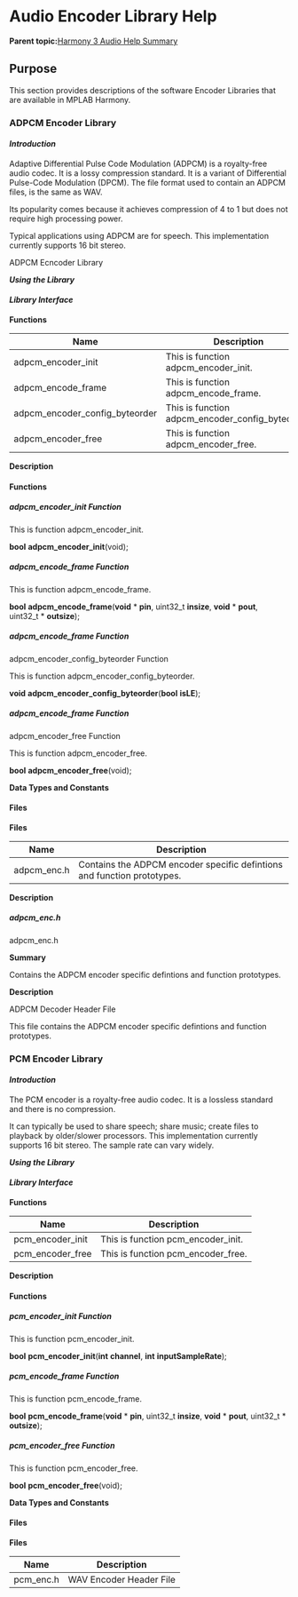 # Audio Encoder Library Help

**Parent topic:**[Harmony 3 Audio Help Summary](GUID-546D2D8B-EC03-4BF5-B23F-D618F41955FB.md)

## Purpose

This section provides descriptions of the software Encoder Libraries that are available in MPLAB Harmony.

### ADPCM Encoder Library

#### *Introduction*

Adaptive Differential Pulse Code Modulation \(ADPCM\) is a royalty-free audio codec. It is a lossy compression standard. It is a variant of Differential Pulse-Code Modulation \(DPCM\). The file format used to contain an ADPCM files, is the same as WAV.

Its popularity comes because it achieves compression of 4 to 1 but does not require high processing power.

Typical applications using ADPCM are for speech. This implementation currently supports 16 bit stereo.

ADPCM Ecncoder Library

***Using the Library***

#### *Library Interface*

**Functions**

|**Name**|**Description**|
|--------|---------------|
|adpcm\_encoder\_init|This is function adpcm\_encoder\_init.|
|adpcm\_encode\_frame|This is function adpcm\_encode\_frame.|
|adpcm\_encoder\_config\_byteorder|This is function adpcm\_encoder\_config\_byteorder.|
|adpcm\_encoder\_free|This is function adpcm\_encoder\_free.|

**Description**

#### Functions

##### adpcm\_encoder\_init Function

This is function adpcm\_encoder\_init.

**bool** **adpcm\_encoder\_init**\(void\);

##### adpcm\_encode\_frame Function

This is function adpcm\_encode\_frame.

**bool** **adpcm\_encode\_frame**\(**void** \* **pin**, uint32\_t **insize**, **void** \* **pout**, uint32\_t \* **outsize**\);

##### adpcm\_encode\_frame Function

adpcm\_encoder\_config\_byteorder Function

This is function adpcm\_encoder\_config\_byteorder.

**void** **adpcm\_encoder\_config\_byteorder**\(**bool** **isLE**\);

##### adpcm\_encode\_frame Function

adpcm\_encoder\_free Function

This is function adpcm\_encoder\_free.

**bool** **adpcm\_encoder\_free**\(void\);

**Data Types and Constants**

#### Files

**Files**

|**Name**|**Description**|
|--------|---------------|
|adpcm\_enc.h|Contains the ADPCM encoder specific defintions and function prototypes.|

**Description**

##### adpcm\_enc.h

adpcm\_enc.h

**Summary**

Contains the ADPCM encoder specific defintions and function prototypes.

**Description**

ADPCM Decoder Header File

This file contains the ADPCM encoder specific defintions and function prototypes.

### PCM Encoder Library

#### *Introduction*

The PCM encoder is a royalty-free audio codec. It is a lossless standard and there is no compression.

It can typically be used to share speech; share music; create files to playback by older/slower processors. This implementation currently supports 16 bit stereo. The sample rate can vary widely.

***Using the Library***

#### *Library Interface*

**Functions**

|**Name**|**Description**|
|--------|---------------|
|pcm\_encoder\_init|This is function pcm\_encoder\_init.|
|pcm\_encoder\_free|This is function pcm\_encoder\_free.|

**Description**

#### Functions

##### pcm\_encoder\_init Function

This is function pcm\_encoder\_init.

**bool** **pcm\_encoder\_init**\(**int** **channel**, **int** **inputSampleRate**\);

##### pcm\_encode\_frame Function

This is function pcm\_encode\_frame.

**bool** **pcm\_encode\_frame**\(**void** \* **pin**, uint32\_t **insize**, **void** \* **pout**, uint32\_t \* **outsize**\);

##### pcm\_encoder\_free Function

This is function pcm\_encoder\_free.

**bool** **pcm\_encoder\_free**\(void\);

**Data Types and Constants**

#### Files

**Files**

|**Name**|**Description**|
|--------|---------------|
|pcm\_enc.h|WAV Encoder Header File|

